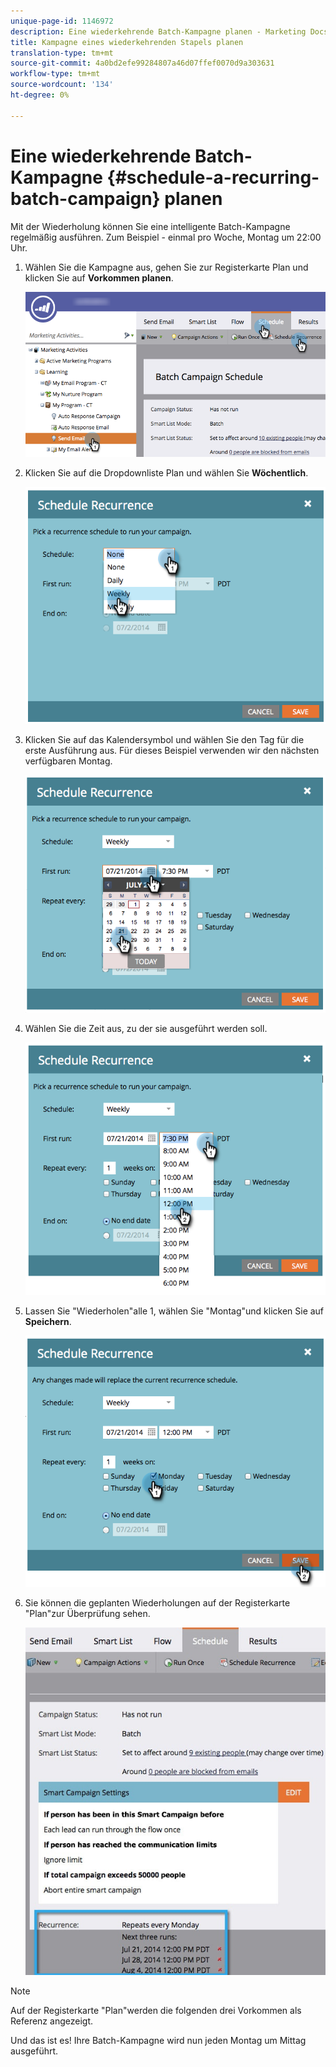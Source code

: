 ```yaml
---
unique-page-id: 1146972
description: Eine wiederkehrende Batch-Kampagne planen - Marketing Docs - Produktdokumentation
title: Kampagne eines wiederkehrenden Stapels planen
translation-type: tm+mt
source-git-commit: 4a0bd2efe99284807a46d07ffef0070d9a303631
workflow-type: tm+mt
source-wordcount: '134'
ht-degree: 0%

---
```



# Eine wiederkehrende Batch-Kampagne {#schedule-a-recurring-batch-campaign} planen

Mit der Wiederholung können Sie eine intelligente Batch-Kampagne regelmäßig ausführen. Zum Beispiel - einmal pro Woche, Montag um 22:00 Uhr.

1. Wählen Sie die Kampagne aus, gehen Sie zur Registerkarte Plan und klicken Sie auf **Vorkommen planen**.

   ![](assets/recurrencehands-sendemail.png)

1. Klicken Sie auf die Dropdownliste Plan und wählen Sie **Wöchentlich**.

   ![](assets/image2014-9-22-11-3a41-3a42.png)

1. Klicken Sie auf das Kalendersymbol und wählen Sie den Tag für die erste Ausführung aus. Für dieses Beispiel verwenden wir den nächsten verfügbaren Montag.

   ![](assets/image2014-9-22-11-3a41-3a46.png)

1. Wählen Sie die Zeit aus, zu der sie ausgeführt werden soll.

   ![](assets/image2014-9-22-11-3a41-3a49.png)

1. Lassen Sie &quot;Wiederholen&quot;alle 1, wählen Sie &quot;Montag&quot;und klicken Sie auf **Speichern**.

   ![](assets/image2014-9-22-11-3a41-3a53.png)

1. Sie können die geplanten Wiederholungen auf der Registerkarte &quot;Plan&quot;zur Überprüfung sehen.

   ![](assets/recurrence.jpg)

>[!NOTE]
>
>Auf der Registerkarte &quot;Plan&quot;werden die folgenden drei Vorkommen als Referenz angezeigt.

Und das ist es! Ihre Batch-Kampagne wird nun jeden Montag um Mittag ausgeführt.
